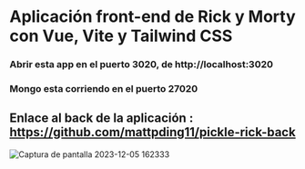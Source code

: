 # Aplicación front-end de Rick y Morty con Vue, Vite y Tailwind CSS

### Abrir esta app en el puerto 3020, de http://localhost:3020

### Mongo esta corriendo en el puerto 27020 

## Enlace al back de la aplicación : https://github.com/mattpding11/pickle-rick-back
![Captura de pantalla 2023-12-05 162333](https://github.com/mattpding11/pickle-rick-front/assets/56937766/0e3a0dd7-c3e3-4dd8-9acc-1a6c3f115fd3)

